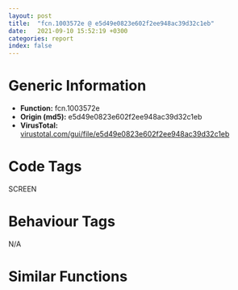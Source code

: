 ```yaml
---
layout: post
title:  "fcn.1003572e @ e5d49e0823e602f2ee948ac39d32c1eb"
date:   2021-09-10 15:52:19 +0300
categories: report
index: false
---
```


# Generic Information
- **Function:** fcn.1003572e
- **Origin (md5):** e5d49e0823e602f2ee948ac39d32c1eb
- **VirusTotal:** [virustotal.com/gui/file/e5d49e0823e602f2ee948ac39d32c1eb][virustotal_ref]

# Code Tags
<span class="tag" id="SCREEN">SCREEN</span>


# Behaviour Tags
<span class="bhv-tag" id="na">N/A</span>

# Similar Functions
<script type="text/javascript" src="https://www.gstatic.com/charts/loader.js"></script>
<script type="text/javascript">

    google.charts.load('current', {'packages':['corechart']});
    google.charts.setOnLoadCallback(drawChart);

    function drawChart() {
    var data = new google.visualization.DataTable();
        data.addColumn('number', 'X');
        data.addColumn('number', 'Y');
        data.addColumn({type: 'string', role: 'tooltip', 'p': {'html': true}});
        data.addColumn({'type': 'string', 'role': 'style'});
        
        data.addRows([
    [-871.869384765625, -867.1494750976562, '<b><a href="/report/fcn.1003572e@e5d49e0823e602f2ee948ac39d32c1eb">fcn.1003572e</a><br>@e5d49e0823e602f2ee948ac39d32c1eb</b><br>push 0x180<br>mov eax, 0x1013cf6d<br>call fcn.10124157<br>mov edi, ecx<br>mov esi, dword[ebp+8]<br>xor eax, eax<br>mov dword[ebp-0x124], esi<br>cmp dword[edi+0x28], eax<br>je 0x10035757<br>or eax, 0xffffffff<br>jmp 0x10035986<br>mov dword[ebp-0x14c], eax<br>cmp dword[0x101a140c], eax<br>je 0x1003579f<br>push 0x2000<br>push eax<br>push eax<br>push eax<br>push esi<br>mov dword[ebp-0x14c], 1<br>call dword[sym.imp.USER32.dll_CopyImage]<br>push dword[edi+0x54]<br>mov dword[ebp-0x124], eax<br>lea eax, [ebp-0x124]<br>push eax<br>call fcn.10038b15<br>mov esi, dword[ebp-0x124]<br>mov dword[ebp-0x124], esi<br>mov ecx, edi<br>call fcn.100380a6<br>mov ebx, dword[sym.imp.GDI32.dll_GetObjectW]<br>test eax, eax<br>je 0x10035859<br>lea eax, [ebp-0x18c]<br>push eax<br>push 0x18<br>push esi<br>call ebx<br>test eax, eax<br>je 0x1003574f<br>mov eax, dword[ebp-0x184]<br>cmp eax, dword[edi+0x58]<br>je 0x10035859<br>lea ecx, [ebp-0x120]<br>call fcn.10034cf8<br>movzx eax, word[ebp-0x17a]<br>mov dword[ebp-0x118], eax<br>mov eax, dword[edi+0x5c]<br>mov dword[ebp-0xcc], eax<br>mov eax, dword[edi+0x60]<br>mov dword[ebp-0xc8], eax<br>mov eax, dword[ebp-0x188]<br>cdq <br>idiv dword[edi+0x5c]<br>fld qword[edi+0xb4]<br>and dword[ebp-4], 0<br>push ecx<br>push ecx<br>lea ecx, [ebp-0x120]<br>mov dword[ebp-0x94], esi<br>fstp qword[esp]<br>mov dword[ebp-0x11c], eax<br>call fcn.10039700<br>push esi<br>mov dword[ebp-0xf8], 1<br>call dword[sym.imp.GDI32.dll_DeleteObject]<br>mov esi, dword[ebp-0x94]<br>lea ecx, [ebp-0x120]<br>or dword[ebp-4], 0xffffffff<br>mov dword[ebp-0x124], esi<br>call fcn.10034e32<br>lea ecx, [ebp-0x140]<br>call fcn.1001703e<br>push 0<br>mov dword[ebp-4], 1<br>call dword[sym.imp.GDI32.dll_CreateCompatibleDC]<br>push eax<br>lea ecx, [ebp-0x140]<br>call fcn.100179cf<br>lea eax, [ebp-0x174]<br>push eax<br>push 0x18<br>push esi<br>call ebx<br>test eax, eax<br>je 0x10035972<br>cmp dword[ebp+0xc], 0<br>je 0x100358a3<br>movzx eax, word[ebp-0x162]<br>mov dword[edi+8], eax<br>mov eax, dword[ebp-0x170]<br>mov ecx, dword[ebp-0x16c]<br>mov dword[ebp-0x148], eax<br>mov eax, dword[edi+0x8c]<br>mov dword[ebp-0x12c], ecx<br>test eax, eax<br>je 0x10035916<br>lea ecx, [ebp-0x174]<br>push ecx<br>push 0x18<br>push eax<br>call ebx<br>test eax, eax<br>je 0x10035972<br>mov eax, dword[edi+0x8c]<br>mov ebx, dword[sym.imp.GDI32.dll_SelectObject]<br>test eax, eax<br>je 0x100358f6<br>push eax<br>push dword[ebp-0x13c]<br>call ebx<br>mov esi, eax<br>jmp 0x100358f8<br>xor esi, esi<br>test esi, esi<br>je 0x10035972<br>mov eax, dword[ebp-0x170]<br>mov ecx, dword[ebp-0x16c]<br>mov dword[ebp-0x130], eax<br>mov dword[ebp-0x12c], ecx<br>jmp 0x10035947<br>mov ebx, dword[sym.imp.GDI32.dll_SelectObject]<br>xor eax, eax<br>mov dword[ebp-0x130], eax<br>test esi, esi<br>je 0x10035941<br>push esi<br>push dword[ebp-0x13c]<br>call ebx<br>mov ecx, dword[ebp-0x12c]<br>mov esi, eax<br>mov eax, dword[ebp-0x130]<br>jmp 0x10035943<br>xor esi, esi<br>test esi, esi<br>je 0x10035972<br>add eax, dword[ebp-0x148]<br>push ecx<br>push eax<br>push dword[ebp-0x13c]<br>call dword[sym.imp.GDI32.dll_CreateCompatibleBitmap]<br>mov dword[ebp-0x128], eax<br>test eax, eax<br>jne 0x1003598e<br>test esi, esi<br>je 0x10035972<br>push esi<br>push dword[ebp-0x13c]<br>call ebx<br>or esi, 0xffffffff<br>or dword[ebp-4], 0xffffffff<br>lea ecx, [ebp-0x140]<br>call fcn.10017194<br>mov eax, esi<br>call fcn.10124106<br>ret 8<br>lea ecx, [ebp-0x15c]<br>call fcn.1001703e<br>push dword[ebp-0x13c]<br>mov byte[ebp-4], 2<br>call dword[sym.imp.GDI32.dll_CreateCompatibleDC]<br>push eax<br>lea ecx, [ebp-0x15c]<br>call fcn.100179cf<br>push dword[ebp-0x128]<br>push dword[ebp-0x158]<br>call ebx<br>mov dword[ebp-0x144], eax<br>test eax, eax<br>je 0x10035a2b<br>xor ecx, ecx<br>cmp dword[edi+0x8c], ecx<br>je 0x10035a00<br>push 0xcc0020<br>push ecx<br>push ecx<br>push dword[ebp-0x13c]<br>push dword[ebp-0x12c]<br>push dword[ebp-0x130]<br>push ecx<br>push ecx<br>push dword[ebp-0x158]<br>call dword[sym.imp.GDI32.dll_BitBlt]<br>xor ecx, ecx<br>mov eax, dword[ebp-0x124]<br>test eax, eax<br>je 0x10035a17<br>push eax<br>push dword[ebp-0x13c]<br>call ebx<br>xor ecx, ecx<br>jmp 0x10035a19<br>mov eax, ecx<br>test eax, eax<br>jne 0x10035a4c<br>push dword[ebp-0x144]<br>push dword[ebp-0x158]<br>call ebx<br>test esi, esi<br>je 0x10035a38<br>push esi<br>push dword[ebp-0x13c]<br>call ebx<br>push dword[ebp-0x128]<br>call dword[sym.imp.GDI32.dll_DeleteObject]<br>or esi, 0xffffffff<br>jmp 0x10035af5<br>push 0xcc0020<br>push ecx<br>push ecx<br>push dword[ebp-0x13c]<br>push dword[ebp-0x12c]<br>push dword[ebp-0x148]<br>push ecx<br>push dword[ebp-0x130]<br>push dword[ebp-0x158]<br>call dword[sym.imp.GDI32.dll_BitBlt]<br>push dword[ebp-0x144]<br>push dword[ebp-0x158]<br>call ebx<br>test esi, esi<br>je 0x10035a93<br>push esi<br>push dword[ebp-0x13c]<br>call ebx<br>mov eax, dword[edi+0x8c]<br>test eax, eax<br>je 0x10035aa4<br>push eax<br>call dword[sym.imp.GDI32.dll_DeleteObject]<br>mov eax, dword[ebp-0x128]<br>mov ecx, edi<br>mov dword[edi+0x8c], eax<br>mov dword[edi+0x1c], 1<br>call fcn.1003a0aa<br>lea esi, [edi+0x90]<br>push esi<br>call fcn.10012978<br>and dword[esi], 0<br>lea esi, [edi+0x94]<br>push esi<br>call fcn.10012978<br>and dword[esi], 0<br>cmp dword[ebp-0x14c], 0<br>je 0x10035af1<br>push dword[ebp-0x124]<br>call dword[sym.imp.GDI32.dll_DeleteObject]<br>mov esi, dword[edi+4]<br>dec esi<br>lea ecx, [ebp-0x15c]<br>mov byte[ebp-4], 1<br>call fcn.10017194<br>jmp 0x10035975<br><eoc> ', 'point { fill-color: #e0440e; }'],
[871.869384765625, 867.1495971679688, '<b><a href="/report/fcn.0045e75d@9c2b894b84f59672d8be2e984066f76f">fcn.0045e75d</a><br>@9c2b894b84f59672d8be2e984066f76f</b><br>push 0x184<br>mov eax, 0x5784f0<br>call fcn.00553908<br>mov edi, ecx<br>mov ebx, dword[ebp+8]<br>xor esi, esi<br>cmp dword[edi+0x28], esi<br>je 0x45e780<br>or eax, 0xffffffff<br>jmp 0x45e997<br>mov dword[ebp-0x150], esi<br>cmp dword[0x5e0b70], esi<br>je 0x45e7c2<br>push 0x2000<br>push esi<br>push esi<br>push esi<br>push ebx<br>mov dword[ebp-0x150], 1<br>call dword[sym.imp.USER32.dll_CopyImage]<br>push dword[edi+0x54]<br>mov dword[ebp-0x12c], eax<br>lea eax, [ebp-0x12c]<br>push eax<br>call fcn.00461a98<br>mov ebx, dword[ebp-0x12c]<br>mov ecx, edi<br>call fcn.0043791d<br>test eax, eax<br>je 0x45e86f<br>lea eax, [ebp-0x190]<br>push eax<br>push 0x18<br>push ebx<br>call dword[sym.imp.GDI32.dll_GetObjectW]<br>test eax, eax<br>je 0x45e778<br>mov eax, dword[ebp-0x188]<br>cmp eax, dword[edi+0x58]<br>je 0x45e86f<br>lea ecx, [ebp-0x128]<br>call fcn.0045dcc9<br>movzx eax, word[ebp-0x17e]<br>mov dword[ebp-0x120], eax<br>mov eax, dword[edi+0x5c]<br>mov dword[ebp-0xd4], eax<br>mov eax, dword[edi+0x60]<br>mov dword[ebp-0xd0], eax<br>mov eax, dword[ebp-0x18c]<br>cdq <br>idiv dword[edi+0x5c]<br>fld qword[edi+0xb8]<br>push ecx<br>push ecx<br>lea ecx, [ebp-0x128]<br>mov dword[ebp-4], esi<br>fstp qword[esp]<br>mov dword[ebp-0x9c], ebx<br>mov dword[ebp-0x124], eax<br>call fcn.004625ed<br>push ebx<br>mov dword[ebp-0x100], 1<br>call dword[sym.imp.GDI32.dll_DeleteObject]<br>mov ebx, dword[ebp-0x9c]<br>lea ecx, [ebp-0x128]<br>or dword[ebp-4], 0xffffffff<br>call fcn.0045de1f<br>lea ecx, [ebp-0x144]<br>call fcn.004119b2<br>push esi<br>mov dword[ebp-4], 1<br>call dword[sym.imp.GDI32.dll_CreateCompatibleDC]<br>push eax<br>lea ecx, [ebp-0x144]<br>call fcn.004122af<br>lea eax, [ebp-0x178]<br>push eax<br>push 0x18<br>push ebx<br>call dword[sym.imp.GDI32.dll_GetObjectW]<br>test eax, eax<br>je 0x45e987<br>cmp dword[ebp+0xc], 0<br>je 0x45e8bc<br>movzx eax, word[ebp-0x166]<br>mov dword[edi+8], eax<br>mov eax, dword[ebp-0x174]<br>mov ecx, dword[ebp-0x170]<br>mov dword[ebp-0x148], eax<br>mov eax, dword[edi+0x8c]<br>mov dword[ebp-0x130], ecx<br>test eax, eax<br>je 0x45e92d<br>lea ecx, [ebp-0x178]<br>push ecx<br>push 0x18<br>push eax<br>call dword[sym.imp.GDI32.dll_GetObjectW]<br>test eax, eax<br>je 0x45e987<br>mov eax, dword[edi+0x8c]<br>test eax, eax<br>je 0x45e90f<br>push eax<br>push dword[ebp-0x140]<br>call dword[sym.imp.GDI32.dll_SelectObject]<br>mov esi, eax<br>test esi, esi<br>je 0x45e987<br>mov eax, dword[ebp-0x174]<br>mov ecx, dword[ebp-0x170]<br>mov dword[ebp-0x134], eax<br>mov dword[ebp-0x130], ecx<br>jmp 0x45e958<br>mov eax, esi<br>mov dword[ebp-0x134], eax<br>test ebx, ebx<br>je 0x45e954<br>push ebx<br>push dword[ebp-0x140]<br>call dword[sym.imp.GDI32.dll_SelectObject]<br>mov ecx, dword[ebp-0x130]<br>mov esi, eax<br>mov eax, dword[ebp-0x134]<br>test esi, esi<br>je 0x45e987<br>add eax, dword[ebp-0x148]<br>push ecx<br>push eax<br>push dword[ebp-0x140]<br>call dword[sym.imp.GDI32.dll_CreateCompatibleBitmap]<br>mov dword[ebp-0x12c], eax<br>test eax, eax<br>jne 0x45e99f<br>test esi, esi<br>je 0x45e987<br>push esi<br>push dword[ebp-0x140]<br>call dword[sym.imp.GDI32.dll_SelectObject]<br>or ebx, 0xffffffff<br>lea ecx, [ebp-0x144]<br>call fcn.00411b08<br>mov eax, ebx<br>call fcn.005538b2<br>ret 8<br>lea ecx, [ebp-0x160]<br>call fcn.004119b2<br>push dword[ebp-0x140]<br>mov byte[ebp-4], 2<br>call dword[sym.imp.GDI32.dll_CreateCompatibleDC]<br>push eax<br>lea ecx, [ebp-0x160]<br>call fcn.004122af<br>push dword[ebp-0x12c]<br>push dword[ebp-0x15c]<br>call dword[sym.imp.GDI32.dll_SelectObject]<br>mov dword[ebp-0x14c], eax<br>test eax, eax<br>je 0x45ea42<br>xor ecx, ecx<br>cmp dword[edi+0x8c], ecx<br>je 0x45ea15<br>push 0xcc0020<br>push ecx<br>push ecx<br>push dword[ebp-0x140]<br>push dword[ebp-0x130]<br>push dword[ebp-0x134]<br>push ecx<br>push ecx<br>push dword[ebp-0x15c]<br>call dword[sym.imp.GDI32.dll_BitBlt]<br>xor ecx, ecx<br>test ebx, ebx<br>je 0x45ea2a<br>push ebx<br>push dword[ebp-0x140]<br>call dword[sym.imp.GDI32.dll_SelectObject]<br>xor ecx, ecx<br>jmp 0x45ea2c<br>mov eax, ecx<br>test eax, eax<br>jne 0x45ea67<br>push dword[ebp-0x14c]<br>push dword[ebp-0x15c]<br>call dword[sym.imp.GDI32.dll_SelectObject]<br>test esi, esi<br>je 0x45ea53<br>push esi<br>push dword[ebp-0x140]<br>call dword[sym.imp.GDI32.dll_SelectObject]<br>push dword[ebp-0x12c]<br>call dword[sym.imp.GDI32.dll_DeleteObject]<br>or ebx, 0xffffffff<br>jmp 0x45eb13<br>push 0xcc0020<br>push ecx<br>push ecx<br>push dword[ebp-0x140]<br>push dword[ebp-0x130]<br>push dword[ebp-0x148]<br>push ecx<br>push dword[ebp-0x134]<br>push dword[ebp-0x15c]<br>call dword[sym.imp.GDI32.dll_BitBlt]<br>push dword[ebp-0x14c]<br>push dword[ebp-0x15c]<br>call dword[sym.imp.GDI32.dll_SelectObject]<br>test esi, esi<br>je 0x45eab6<br>push esi<br>push dword[ebp-0x140]<br>call dword[sym.imp.GDI32.dll_SelectObject]<br>mov eax, dword[edi+0x8c]<br>test eax, eax<br>je 0x45eac7<br>push eax<br>call dword[sym.imp.GDI32.dll_DeleteObject]<br>mov eax, dword[ebp-0x12c]<br>mov ecx, edi<br>mov dword[edi+0x8c], eax<br>mov dword[edi+0x1c], 1<br>call fcn.00462ee4<br>lea esi, [edi+0x90]<br>push esi<br>call fcn.00431269<br>and dword[esi], 0<br>lea esi, [edi+0x94]<br>push esi<br>call fcn.00431269<br>and dword[esi], 0<br>cmp dword[ebp-0x150], 0<br>je 0x45eb0f<br>push ebx<br>call dword[sym.imp.GDI32.dll_DeleteObject]<br>mov ebx, dword[edi+4]<br>dec ebx<br>lea ecx, [ebp-0x160]<br>call fcn.00411b08<br>jmp 0x45e98a<br><eoc> ', 'null'],

        ]);

    var options = {
        title: 'Similarity Plot',
        legend: 'none',
        colors: ['#dedbd9', '#e6693e', '#ec8f6e', '#f3b49f', '#f6c7b6'],
        tooltip: {isHtml: true, trigger: 'both'},
        explorer: {
        actions: ["dragToZoom", "rightClickToReset"],
        },
        chartArea: {
        width: '80%',
        height: '80%'
        },
        width: '100%',
        height: '100%'
    };

    var chart = new google.visualization.ScatterChart(document.getElementById('chart_div'));

    chart.draw(data, options);
    }
    
</script>


<div id="chart_div" style="width: 100%px; height: 100%;"></div>

# Disassembled Code
{% highlight nasm %}

push 0x180
mov eax, 0x1013cf6d
call fcn.10124157
mov edi, ecx
mov esi, dword[ebp+8]
xor eax, eax
mov dword[ebp-0x124], esi
cmp dword[edi+0x28], eax
je 0x10035757
or eax, 0xffffffff
jmp 0x10035986
mov dword[ebp-0x14c], eax
cmp dword[0x101a140c], eax
je 0x1003579f
push 0x2000
push eax
push eax
push eax
push esi
mov dword[ebp-0x14c], 1
call dword[sym.imp.USER32.dll_CopyImage]
push dword[edi+0x54]
mov dword[ebp-0x124], eax
lea eax, [ebp-0x124]
push eax
call fcn.10038b15
mov esi, dword[ebp-0x124]
mov dword[ebp-0x124], esi
mov ecx, edi
call fcn.100380a6
mov ebx, dword[sym.imp.GDI32.dll_GetObjectW]
test eax, eax
je 0x10035859
lea eax, [ebp-0x18c]
push eax
push 0x18
push esi
call ebx
test eax, eax
je 0x1003574f
mov eax, dword[ebp-0x184]
cmp eax, dword[edi+0x58]
je 0x10035859
lea ecx, [ebp-0x120]
call fcn.10034cf8
movzx eax, word[ebp-0x17a]
mov dword[ebp-0x118], eax
mov eax, dword[edi+0x5c]
mov dword[ebp-0xcc], eax
mov eax, dword[edi+0x60]
mov dword[ebp-0xc8], eax
mov eax, dword[ebp-0x188]
cdq
idiv dword[edi+0x5c]
fld qword[edi+0xb4]
and dword[ebp-4], 0
push ecx
push ecx
lea ecx, [ebp-0x120]
mov dword[ebp-0x94], esi
fstp qword[esp]
mov dword[ebp-0x11c], eax
call fcn.10039700
push esi
mov dword[ebp-0xf8], 1
call dword[sym.imp.GDI32.dll_DeleteObject]
mov esi, dword[ebp-0x94]
lea ecx, [ebp-0x120]
or dword[ebp-4], 0xffffffff
mov dword[ebp-0x124], esi
call fcn.10034e32
lea ecx, [ebp-0x140]
call fcn.1001703e
push 0
mov dword[ebp-4], 1
call dword[sym.imp.GDI32.dll_CreateCompatibleDC]
push eax
lea ecx, [ebp-0x140]
call fcn.100179cf
lea eax, [ebp-0x174]
push eax
push 0x18
push esi
call ebx
test eax, eax
je 0x10035972
cmp dword[ebp+0xc], 0
je 0x100358a3
movzx eax, word[ebp-0x162]
mov dword[edi+8], eax
mov eax, dword[ebp-0x170]
mov ecx, dword[ebp-0x16c]
mov dword[ebp-0x148], eax
mov eax, dword[edi+0x8c]
mov dword[ebp-0x12c], ecx
test eax, eax
je 0x10035916
lea ecx, [ebp-0x174]
push ecx
push 0x18
push eax
call ebx
test eax, eax
je 0x10035972
mov eax, dword[edi+0x8c]
mov ebx, dword[sym.imp.GDI32.dll_SelectObject]
test eax, eax
je 0x100358f6
push eax
push dword[ebp-0x13c]
call ebx
mov esi, eax
jmp 0x100358f8
xor esi, esi
test esi, esi
je 0x10035972
mov eax, dword[ebp-0x170]
mov ecx, dword[ebp-0x16c]
mov dword[ebp-0x130], eax
mov dword[ebp-0x12c], ecx
jmp 0x10035947
mov ebx, dword[sym.imp.GDI32.dll_SelectObject]
xor eax, eax
mov dword[ebp-0x130], eax
test esi, esi
je 0x10035941
push esi
push dword[ebp-0x13c]
call ebx
mov ecx, dword[ebp-0x12c]
mov esi, eax
mov eax, dword[ebp-0x130]
jmp 0x10035943
xor esi, esi
test esi, esi
je 0x10035972
add eax, dword[ebp-0x148]
push ecx
push eax
push dword[ebp-0x13c]
call dword[sym.imp.GDI32.dll_CreateCompatibleBitmap]
mov dword[ebp-0x128], eax
test eax, eax
jne 0x1003598e
test esi, esi
je 0x10035972
push esi
push dword[ebp-0x13c]
call ebx
or esi, 0xffffffff
or dword[ebp-4], 0xffffffff
lea ecx, [ebp-0x140]
call fcn.10017194
mov eax, esi
call fcn.10124106
ret 8
lea ecx, [ebp-0x15c]
call fcn.1001703e
push dword[ebp-0x13c]
mov byte[ebp-4], 2
call dword[sym.imp.GDI32.dll_CreateCompatibleDC]
push eax
lea ecx, [ebp-0x15c]
call fcn.100179cf
push dword[ebp-0x128]
push dword[ebp-0x158]
call ebx
mov dword[ebp-0x144], eax
test eax, eax
je 0x10035a2b
xor ecx, ecx
cmp dword[edi+0x8c], ecx
je 0x10035a00
push 0xcc0020
push ecx
push ecx
push dword[ebp-0x13c]
push dword[ebp-0x12c]
push dword[ebp-0x130]
push ecx
push ecx
push dword[ebp-0x158]
call dword[sym.imp.GDI32.dll_BitBlt]
xor ecx, ecx
mov eax, dword[ebp-0x124]
test eax, eax
je 0x10035a17
push eax
push dword[ebp-0x13c]
call ebx
xor ecx, ecx
jmp 0x10035a19
mov eax, ecx
test eax, eax
jne 0x10035a4c
push dword[ebp-0x144]
push dword[ebp-0x158]
call ebx
test esi, esi
je 0x10035a38
push esi
push dword[ebp-0x13c]
call ebx
push dword[ebp-0x128]
call dword[sym.imp.GDI32.dll_DeleteObject]
or esi, 0xffffffff
jmp 0x10035af5
push 0xcc0020
push ecx
push ecx
push dword[ebp-0x13c]
push dword[ebp-0x12c]
push dword[ebp-0x148]
push ecx
push dword[ebp-0x130]
push dword[ebp-0x158]
call dword[sym.imp.GDI32.dll_BitBlt]
push dword[ebp-0x144]
push dword[ebp-0x158]
call ebx
test esi, esi
je 0x10035a93
push esi
push dword[ebp-0x13c]
call ebx
mov eax, dword[edi+0x8c]
test eax, eax
je 0x10035aa4
push eax
call dword[sym.imp.GDI32.dll_DeleteObject]
mov eax, dword[ebp-0x128]
mov ecx, edi
mov dword[edi+0x8c], eax
mov dword[edi+0x1c], 1
call fcn.1003a0aa
lea esi, [edi+0x90]
push esi
call fcn.10012978
and dword[esi], 0
lea esi, [edi+0x94]
push esi
call fcn.10012978
and dword[esi], 0
cmp dword[ebp-0x14c], 0
je 0x10035af1
push dword[ebp-0x124]
call dword[sym.imp.GDI32.dll_DeleteObject]
mov esi, dword[edi+4]
dec esi
lea ecx, [ebp-0x15c]
mov byte[ebp-4], 1
call fcn.10017194
jmp 0x10035975

{% endhighlight %}

[virustotal_ref]: https://www.virustotal.com/gui/file/e5d49e0823e602f2ee948ac39d32c1eb